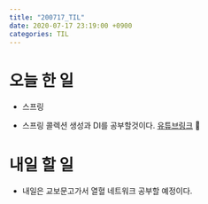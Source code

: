 ```yaml
---
title: "200717_TIL"
date: 2020-07-17 23:19:00 +0900
categories: TIL
---
```


# 오늘 한 일
* 스프링
 - 스프링 콜렉션 생성과 DI를 공부할것이다.
   [유튜브링크](https://youtu.be/0ktRT5Fatnw)

# 내일 할 일
* 내일은 교보문고가서 열혈 네트워크 공부할 예정이다.